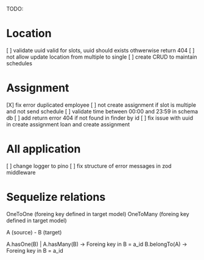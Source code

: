 TODO:

# Location

[ ] validate uuid valid for slots, uuid should exists othwerwise return 404
[ ] not allow update location from multiple to single
[ ] create CRUD to maintain schedules

# Assignment

[X] fix error duplicated employee
[ ] not create assignment if slot is multiple and not send schedule
[ ] validate time between 00:00 and 23:59 in schema db
[ ] add return error 404 if not found in finder by id
[ ] fix issue with uuid in create assignment loan and create assignment

# All application

[ ] change logger to pino
[ ] fix structure of error messages in zod middleware

# Sequelize relations

OneToOne (foreing key defined in target model)
OneToMany (foreing key defined in target model)

A (source) - B (target)

A.hasOne(B) | A.hasMany(B) -> Foreing key in B = a_id
B.belongTo(A) -> Foreing key in B = a_id
